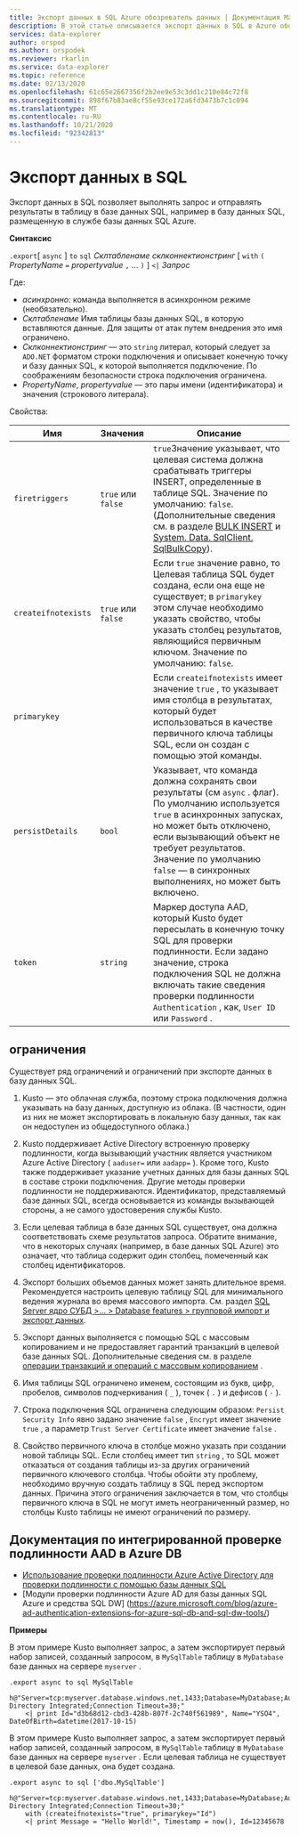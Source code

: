 ```yaml
---
title: Экспорт данных в SQL Azure обозреватель данных | Документация Майкрософт
description: В этой статье описывается экспорт данных в SQL в Azure обозреватель данных.
services: data-explorer
author: orspod
ms.author: orspodek
ms.reviewer: rkarlin
ms.service: data-explorer
ms.topic: reference
ms.date: 02/13/2020
ms.openlocfilehash: 61c65e2667356f2b2ee9e53c3dd1c210e84c72f8
ms.sourcegitcommit: 898f67b83ae8cf55e93ce172a6fd3473b7c1c094
ms.translationtype: MT
ms.contentlocale: ru-RU
ms.lasthandoff: 10/21/2020
ms.locfileid: "92342813"
---
```

# <a name="export-data-to-sql"></a>Экспорт данных в SQL

Экспорт данных в SQL позволяет выполнять запрос и отправлять результаты в таблицу в базе данных SQL, например в базу данных SQL, размещенную в службе базы данных SQL Azure.

**Синтаксис**

`.export`[ `async` ] `to` `sql` *Склтабленаме* *склконнектионстринг* [ `with` `(` *PropertyName* `=` *propertyvalue* `,` ... `)` ] `<|` *Запрос*

Где:
* *асинхронно*: команда выполняется в асинхронном режиме (необязательно).
* *Склтабленаме* Имя таблицы базы данных SQL, в которую вставляются данные.
  Для защиты от атак путем внедрения это имя ограничено.
* *Склконнектионстринг* — это `string` литерал, который следует за `ADO.NET` форматом строки подключения и описывает конечную точку и базу данных SQL, к которой выполняется подключение. По соображениям безопасности строка подключения ограничена.
* *PropertyName*, *propertyvalue* — это пары имени (идентификатора) и значения (строкового литерала).

Свойства:

|Имя               |Значения           |Описание|
|-------------------|-----------------|-----------|
|`firetriggers`     |`true` или `false`|`true`Значение указывает, что целевая система должна срабатывать триггеры INSERT, определенные в таблице SQL. Значение по умолчанию: `false`. (Дополнительные сведения см. в разделе [BULK INSERT](/sql/t-sql/statements/bulk-insert-transact-sql) и [System. Data. SqlClient. SqlBulkCopy](/dotnet/api/system.data.sqlclient.sqlbulkcopy)).|
|`createifnotexists`|`true` или `false`|Если `true` значение равно, то Целевая таблица SQL будет создана, если она еще не существует; в `primarykey` этом случае необходимо указать свойство, чтобы указать столбец результатов, являющийся первичным ключом. Значение по умолчанию: `false`.|
|`primarykey`       |                 |Если `createifnotexists` имеет значение `true` , то указывает имя столбца в результатах, который будет использоваться в качестве первичного ключа таблицы SQL, если он создан с помощью этой команды.|
|`persistDetails`   |`bool`           |Указывает, что команда должна сохранять свои результаты (см `async` . флаг). По умолчанию используется `true` в асинхронных запусках, но может быть отключено, если вызывающий объект не требует результатов. Значение по умолчанию `false` — в синхронных выполнениях, но может быть включено. |
|`token`            |`string`         |Маркер доступа AAD, который Kusto будет пересылать в конечную точку SQL для проверки подлинности. Если задано значение, строка подключения SQL не должна включать такие сведения проверки подлинности `Authentication` , как, `User ID` или `Password` .|

## <a name="limitations-and-restrictions"></a>ограничения

Существует ряд ограничений и ограничений при экспорте данных в базу данных SQL.

1. Kusto — это облачная служба, поэтому строка подключения должна указывать на базу данных, доступную из облака. (В частности, один из них не может экспортировать в локальную базу данных, так как он недоступен из общедоступного облака.)

2. Kusto поддерживает Active Directory встроенную проверку подлинности, когда вызывающий участник является участником Azure Active Directory ( `aaduser=` или `aadapp=` ).
   Кроме того, Kusto также поддерживает указание учетных данных для базы данных SQL в составе строки подключения. Другие методы проверки подлинности не поддерживаются. Идентификатор, представляемый базе данных SQL, всегда основывается из команды вызывающей стороны, а не самого удостоверения службы Kusto.

3. Если целевая таблица в базе данных SQL существует, она должна соответствовать схеме результатов запроса. Обратите внимание, что в некоторых случаях (например, в базе данных SQL Azure) это означает, что таблица содержит один столбец, помеченный как столбец идентификаторов.

4. Экспорт больших объемов данных может занять длительное время. Рекомендуется настроить целевую таблицу SQL для минимального ведения журнала во время массового импорта.
   См. раздел [SQL Server ядро СУБД >... > Database features > групповой импорт и экспорт данных](/sql/relational-databases/import-export/prerequisites-for-minimal-logging-in-bulk-import).

5. Экспорт данных выполняется с помощью SQL с массовым копированием и не предоставляет гарантий транзакций в целевой базе данных SQL. Дополнительные сведения см. в разделе [операции транзакций и операций с массовым копированием](/dotnet/framework/data/adonet/sql/transaction-and-bulk-copy-operations) .

6. Имя таблицы SQL ограничено именем, состоящим из букв, цифр, пробелов, символов подчеркивания ( `_` ), точек ( `.` ) и дефисов ( `-` ).

7. Строка подключения SQL ограничена следующим образом: `Persist Security Info` явно задано значение `false` , `Encrypt` имеет значение `true` , а параметр `Trust Server Certificate` имеет значение `false` .

8. Свойство первичного ключа в столбце можно указать при создании новой таблицы SQL. Если столбец имеет тип `string` , то SQL может отказаться от создания таблицы из-за других ограничений первичного ключевого столбца. Чтобы обойти эту проблему, необходимо вручную создать таблицу в SQL перед экспортом данных. Причина этого ограничения заключается в том, что столбцы первичного ключа в SQL не могут иметь неограниченный размер, но столбцы Kusto таблицы не имеют ограничений по размеру.

## <a name="azure-db-aad-integrated-authentication-documentation"></a>Документация по интегрированной проверке подлинности AAD в Azure DB

* [Использование проверки подлинности Azure Active Directory для проверки подлинности с помощью базы данных SQL](/azure/sql-database/sql-database-aad-authentication)
* [Модули проверки подлинности Azure AD для базы данных SQL Azure и средства SQL DW] (https://azure.microsoft.com/blog/azure-ad-authentication-extensions-for-azure-sql-db-and-sql-dw-tools/)

**Примеры** 

В этом примере Kusto выполняет запрос, а затем экспортирует первый набор записей, созданный запросом, в `MySqlTable` таблицу в `MyDatabase` базе данных на сервере `myserver` .

```kusto 
.export async to sql MySqlTable
    h@"Server=tcp:myserver.database.windows.net,1433;Database=MyDatabase;Authentication=Active Directory Integrated;Connection Timeout=30;"
    <| print Id="d3b68d12-cbd3-428b-807f-2c740f561989", Name="YSO4", DateOfBirth=datetime(2017-10-15)
```

В этом примере Kusto выполняет запрос, а затем экспортирует первый набор записей, созданный запросом, в `MySqlTable` таблицу в `MyDatabase` базе данных на сервере `myserver` .
Если целевая таблица не существует в целевой базе данных, она будет создана.

```kusto 
.export async to sql ['dbo.MySqlTable']
    h@"Server=tcp:myserver.database.windows.net,1433;Database=MyDatabase;Authentication=Active Directory Integrated;Connection Timeout=30;"
    with (createifnotexists="true", primarykey="Id")
    <| print Message = "Hello World!", Timestamp = now(), Id=12345678
```